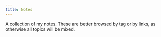 ```yaml
---
title: Notes
---
```

A collection of my notes. These are better browsed by tag or by links, as otherwise all topics will be mixed.